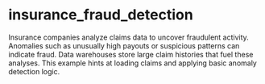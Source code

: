 # insurance_fraud_detection
Insurance companies analyze claims data to uncover fraudulent activity. Anomalies such as unusually high payouts or suspicious patterns can indicate fraud. Data warehouses store large claim histories that fuel these analyses. This example hints at loading claims and applying basic anomaly detection logic.
